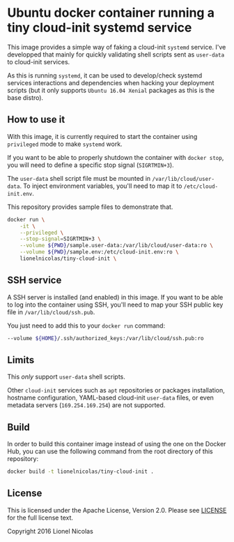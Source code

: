# Ubuntu docker container running a tiny cloud-init systemd service

This image provides a simple way of faking a cloud-init `systemd` service. I've
developped that mainly for quickly validating shell scripts sent as `user-data`
to cloud-init services.

As this is running `systemd`, it can be used to develop/check systemd services
interactions and dependencies when hacking your deployment scripts (but it only
supports `Ubuntu 16.04 Xenial` packages as this is the base distro).


## How to use it

With this image, it is currently required to start the container using `privileged`
mode to make `systemd` work.

If you want to be able to properly shutdown the container with `docker stop`,
you will need to define a specific stop signal (`SIGRTMIN+3`).

The `user-data` shell script file must be mounted in `/var/lib/cloud/user-data`. To
inject environment variables, you'll need to map it to `/etc/cloud-init.env`.

This repository provides sample files to demonstrate that.

```bash
docker run \
	-it \
	--privileged \
	--stop-signal=SIGRTMIN+3 \
	--volume ${PWD}/sample.user-data:/var/lib/cloud/user-data:ro \
	--volume ${PWD}/sample.env:/etc/cloud-init.env:ro \
	lionelnicolas/tiny-cloud-init \
```


## SSH service

A SSH server is installed (and enabled) in this image. If you want to be able to
log into the container using SSH, you'll need to map your SSH public key file in
`/var/lib/cloud/ssh.pub`.

You just need to add this to your `docker run` command:

```bash
--volume ${HOME}/.ssh/authorized_keys:/var/lib/cloud/ssh.pub:ro
```


## Limits

This *only* support `user-data` shell scripts.

Other `cloud-init` services such as `apt` repositories or packages installation,
hostname configuration, YAML-based cloud-init `user-data` files, or even metadata
servers (`169.254.169.254`) are not supported.


## Build

In order to build this container image instead of using the one on the Docker Hub,
you can use the following command from the root directory of this repository:

```bash
docker build -t lionelnicolas/tiny-cloud-init .
```


## License

This is licensed under the Apache License, Version 2.0. Please see [LICENSE](https://github.com/lionelnicolas/docker-tiny-cloud-init/blob/master/LICENSE)
for the full license text.

Copyright 2016 Lionel Nicolas
